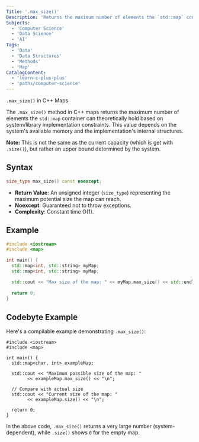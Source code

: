 ```yaml
---
Title: '.max_size()'
Description: 'Returns the maximum number of elements the `std::map` container can theoretically hold.'
Subjects:
  - 'Computer Science'
  - 'Data Science'
  - 'AI'
Tags:
  - 'Data'
  - 'Data Structures'
  - 'Methods'
  - 'Map'
CatalogContent:
  - 'learn-c-plus-plus'
  - 'paths/computer-science'
---
```


`.max_size()` in C++ Maps

The `.max_size()` method in C++ maps returns the maximum number of elements the `std::map` container can theoretically hold based on system/library implementation constraints. This value depends on the system's available memory and the implementation's internal structures.

**Note:** This is not the same as the current capacity (which is get with `.size()`), but rather an upper bound determined by the system.

## Syntax

```cpp
size_type max_size() const noexcept;
```

- **Return Value**: An unsigned integer (`size_type`) representing the maximum potential size the map can reach.
- **Noexcept**: Guaranteed not to throw exceptions.
- **Complexity**: Constant time O(1).

## Example

```cpp
#include <iostream>
#include <map>

int main() {
  std::map<int, std::string> myMap;
  std::map<int, std::string> myMap;

  std::cout << "Max size of the map: " << myMap.max_size() << std::endl;
    
  return 0;
}
```

## Codebyte Example

Here's a compilable example demonstrating `.max_size()`:

```codebyte/cpp
#include <iostream>
#include <map>

int main() {
  std::map<char, int> exampleMap;

  std::cout << "Maximum possible size of the map: " 
        << exampleMap.max_size() << "\n";

  // Compare with actual size
  std::cout << "Current size of the map: " 
        << exampleMap.size() << "\n";

  return 0;
}
```

In the above code, `.max_size()` returns a very large number (system-dependent), while `.size()` shows `0` for the empty map. 
